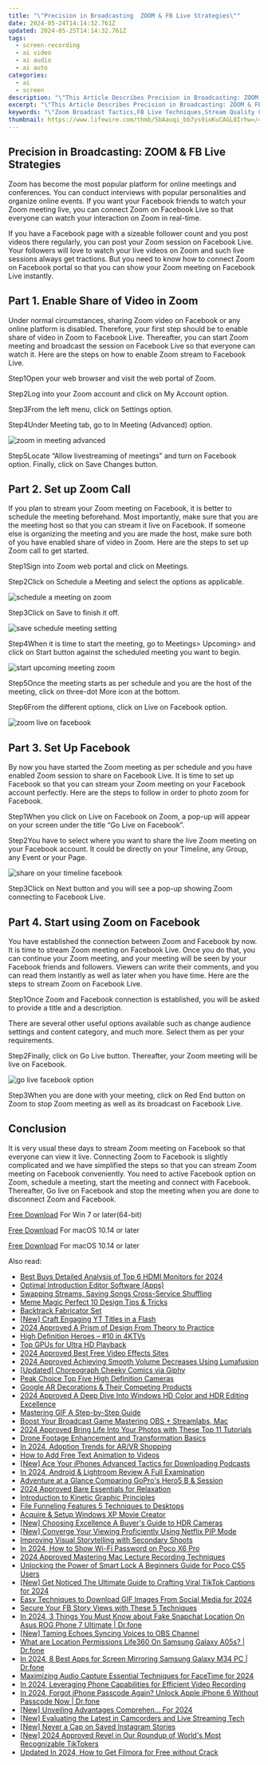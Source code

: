 ```yaml
---
title: "\"Precision in Broadcasting  ZOOM & FB Live Strategies\""
date: 2024-05-24T14:14:32.761Z
updated: 2024-05-25T14:14:32.761Z
tags: 
  - screen-recording
  - ai video
  - ai audio
  - ai auto
categories: 
  - ai
  - screen
description: "\"This Article Describes Precision in Broadcasting: ZOOM & FB Live Strategies\""
excerpt: "\"This Article Describes Precision in Broadcasting: ZOOM & FB Live Strategies\""
keywords: "\"Zoom Broadcast Tactics,FB Live Techniques,Stream Quality Control,Video Conference Best Practices,On-Air Clarity Strategies,Virtual Event Management,Engagement in Digital Media\""
thumbnail: https://www.lifewire.com/thmb/5bAauqi_bb7ys9ioKuCAGL8Irhw=/400x300/filters:no_upscale():max_bytes(150000):strip_icc()/Screen-Shot-2016-08-30-at-10.48.32-PM-57c670023df78cc16e8d0bfa.png
---
```


## Precision in Broadcasting: ZOOM & FB Live Strategies

Zoom has become the most popular platform for online meetings and conferences. You can conduct interviews with popular personalities and organize online events. If you want your Facebook friends to watch your Zoom meeting live, you can connect Zoom on Facebook Live so that everyone can watch your interaction on Zoom in real-time.

If you have a Facebook page with a sizeable follower count and you post videos there regularly, you can post your Zoom session on Facebook Live. Your followers will love to watch your live videos on Zoom and such live sessions always get tractions. But you need to know how to connect Zoom on Facebook portal so that you can show your Zoom meeting on Facebook Live instantly.

## Part 1\. Enable Share of Video in Zoom

Under normal circumstances, sharing Zoom video on Facebook or any online platform is disabled. Therefore, your first step should be to enable share of video in Zoom to Facebook Live. Thereafter, you can start Zoom meeting and broadcast the session on Facebook Live so that everyone can watch it. Here are the steps on how to enable Zoom stream to Facebook Live.

Step1Open your web browser and visit the web portal of Zoom.

Step2Log into your Zoom account and click on My Account option.

Step3From the left menu, click on Settings option.

Step4Under Meeting tab, go to In Meeting (Advanced) option.

![zoom in meeting advanced](https://images.wondershare.com/filmora/article-images/2022/07/zoom-facebook-1.jpg)

Step5Locate “Allow livestreaming of meetings” and turn on Facebook option. Finally, click on Save Changes button.

## Part 2\. Set up Zoom Call

If you plan to stream your Zoom meeting on Facebook, it is better to schedule the meeting beforehand. Most importantly, make sure that you are the meeting host so that you can stream it live on Facebook. If someone else is organizing the meeting and you are made the host, make sure both of you have enabled share of video in Zoom. Here are the steps to set up Zoom call to get started.

Step1Sign into Zoom web portal and click on Meetings.

Step2Click on Schedule a Meeting and select the options as applicable.

![schedule a meeting on zoom](https://images.wondershare.com/filmora/article-images/2022/07/zoom-facebook-2.jpg)

Step3Click on Save to finish it off.

![save schedule meeting setting](https://images.wondershare.com/filmora/article-images/2022/07/zoom-facebook-3.jpg)

Step4When it is time to start the meeting, go to Meetings> Upcoming> and click on Start button against the scheduled meeting you want to begin.

![start upcoming meeting zoom](https://images.wondershare.com/filmora/article-images/2022/07/zoom-facebook-4.jpg)

Step5Once the meeting starts as per schedule and you are the host of the meeting, click on three-dot More icon at the bottom.

Step6From the different options, click on Live on Facebook option.

![zoom live on facebook](https://images.wondershare.com/filmora/article-images/2022/07/zoom-facebook-5.jpg)

## Part 3\. Set Up Facebook

By now you have started the Zoom meeting as per schedule and you have enabled Zoom session to share on Facebook Live. It is time to set up Facebook so that you can stream your Zoom meeting on your Facebook account perfectly. Here are the steps to follow in order to photo zoom for Facebook.

Step1When you click on Live on Facebook on Zoom, a pop-up will appear on your screen under the title “Go Live on Facebook”.

Step2You have to select where you want to share the live Zoom meeting on your Facebook account. It could be directly on your Timeline, any Group, any Event or your Page.

![share on your timeline facebook](https://images.wondershare.com/filmora/article-images/2022/07/zoom-facebook-6.jpg)

Step3Click on Next button and you will see a pop-up showing Zoom connecting to Facebook Live.

## Part 4\. Start using Zoom on Facebook

You have established the connection between Zoom and Facebook by now. It is time to stream Zoom meeting on Facebook Live. Once you do that, you can continue your Zoom meeting, and your meeting will be seen by your Facebook friends and followers. Viewers can write their comments, and you can read them instantly as well as later when you have time. Here are the steps to stream Zoom on Facebook Live.

Step1Once Zoom and Facebook connection is established, you will be asked to provide a title and a description.

There are several other useful options available such as change audience settings and content category, and much more. Select them as per your requirements.

Step2Finally, click on Go Live button. Thereafter, your Zoom meeting will be live on Facebook.

![go live facebook option](https://images.wondershare.com/filmora/article-images/2022/07/zoom-facebook-7.jpg)

Step3When you are done with your meeting, click on Red End button on Zoom to stop Zoom meeting as well as its broadcast on Facebook Live.

## Conclusion

It is very usual these days to stream Zoom meeting on Facebook so that everyone can view it live. Connecting Zoom to Facebook is slightly complicated and we have simplified the steps so that you can stream Zoom meeting on Facebook conveniently. You need to active Facebook option on Zoom, schedule a meeting, start the meeting and connect with Facebook. Thereafter, Go live on Facebook and stop the meeting when you are done to disconnect Zoom and Facebook.

[Free Download](https://tools.techidaily.com/wondershare/filmora/download/) For Win 7 or later(64-bit)

[Free Download](https://tools.techidaily.com/wondershare/filmora/download/) For macOS 10.14 or later

[Free Download](https://tools.techidaily.com/wondershare/filmora/download/) For macOS 10.14 or later

<ins class="adsbygoogle"
     style="display:block"
     data-ad-format="autorelaxed"
     data-ad-client="ca-pub-7571918770474297"
     data-ad-slot="1223367746"></ins>

<ins class="adsbygoogle"
     style="display:block"
     data-ad-format="autorelaxed"
     data-ad-client="ca-pub-7571918770474297"
     data-ad-slot="1223367746"></ins>



<ins class="adsbygoogle"
     style="display:block"
     data-ad-client="ca-pub-7571918770474297"
     data-ad-slot="8358498916"
     data-ad-format="auto"
     data-full-width-responsive="true"></ins>


<span class="atpl-alsoreadstyle">Also read:</span>
<div><ul>
<li><a href="https://extra-tips.techidaily.com/best-buys-detailed-analysis-of-top-6-hdmi-monitors-for-2024/"><u>Best Buys  Detailed Analysis of Top 6 HDMI Monitors for 2024</u></a></li>
<li><a href="https://extra-tips.techidaily.com/optimal-introduction-editor-software-apps/"><u>Optimal Introduction Editor Software (Apps)</u></a></li>
<li><a href="https://extra-tips.techidaily.com/swapping-streams-saving-songs-cross-service-shuffling/"><u>Swapping Streams, Saving Songs  Cross-Service Shuffling</u></a></li>
<li><a href="https://extra-tips.techidaily.com/meme-magic-perfect-10-design-tips-and-tricks/"><u>Meme Magic  Perfect 10 Design Tips & Tricks</u></a></li>
<li><a href="https://extra-tips.techidaily.com/backtrack-fabricator-set/"><u>Backtrack Fabricator Set</u></a></li>
<li><a href="https://extra-tips.techidaily.com/new-craft-engaging-yt-titles-in-a-flash/"><u>[New] Craft Engaging YT Titles in a Flash</u></a></li>
<li><a href="https://extra-tips.techidaily.com/2024-approved-a-prism-of-design-from-theory-to-practice/"><u>2024 Approved  A Prism of Design  From Theory to Practice</u></a></li>
<li><a href="https://extra-tips.techidaily.com/high-definition-heroes-10-in-4ktvs/"><u>High Definition Heroes – #10 in 4KTVs</u></a></li>
<li><a href="https://extra-tips.techidaily.com/top-gpus-for-ultra-hd-playback/"><u>Top GPUs for Ultra HD Playback</u></a></li>
<li><a href="https://extra-tips.techidaily.com/2024-approved-best-free-video-effects-sites/"><u>2024 Approved  Best Free Video Effects Sites</u></a></li>
<li><a href="https://extra-tips.techidaily.com/2024-approved-achieving-smooth-volume-decreases-using-lumafusion/"><u>2024 Approved  Achieving Smooth Volume Decreases Using Lumafusion</u></a></li>
<li><a href="https://extra-tips.techidaily.com/updated-choreograph-cheeky-comics-via-giphy/"><u>[Updated] Choreograph Cheeky Comics via Giphy</u></a></li>
<li><a href="https://extra-tips.techidaily.com/peak-choice-top-five-high-definition-cameras/"><u>Peak Choice  Top Five High Definition Cameras</u></a></li>
<li><a href="https://extra-tips.techidaily.com/google-ar-decorations-and-their-competing-products/"><u>Google AR Decorations & Their Competing Products</u></a></li>
<li><a href="https://extra-tips.techidaily.com/2024-approved-a-deep-dive-into-windows-hd-color-and-hdr-editing-excellence/"><u>2024 Approved  A Deep Dive Into Windows HD Color and HDR Editing Excellence</u></a></li>
<li><a href="https://extra-tips.techidaily.com/mastering-gif-a-step-by-step-guide/"><u>Mastering GIF  A Step-by-Step Guide</u></a></li>
<li><a href="https://extra-tips.techidaily.com/boost-your-broadcast-game-mastering-obs-plus-streamlabs-mac/"><u>Boost Your Broadcast Game  Mastering OBS + Streamlabs, Mac</u></a></li>
<li><a href="https://extra-tips.techidaily.com/2024-approved-bring-life-into-your-photos-with-these-top-11-tutorials/"><u>2024 Approved  Bring Life Into Your Photos with These Top 11 Tutorials</u></a></li>
<li><a href="https://extra-tips.techidaily.com/drone-footage-enhancement-and-transformation-basics/"><u>Drone Footage Enhancement and Transformation Basics</u></a></li>
<li><a href="https://extra-tips.techidaily.com/in-2024-adoption-trends-for-arvr-shopping/"><u>In 2024, Adoption Trends for AR/VR Shopping</u></a></li>
<li><a href="https://extra-tips.techidaily.com/how-to-add-free-text-animation-to-videos/"><u>How to Add Free Text Animation to Videos</u></a></li>
<li><a href="https://extra-tips.techidaily.com/new-ace-your-iphones-advanced-tactics-for-downloading-podcasts/"><u>[New] Ace Your iPhones  Advanced Tactics for Downloading Podcasts</u></a></li>
<li><a href="https://extra-tips.techidaily.com/in-2024-android-and-lightroom-review-a-full-examination/"><u>In 2024, Android & Lightroom Review  A Full Examination</u></a></li>
<li><a href="https://extra-tips.techidaily.com/adventure-at-a-glance-comparing-gopros-hero5-b-and-session/"><u>Adventure at a Glance  Comparing GoPro's Hero5 B & Session</u></a></li>
<li><a href="https://extra-tips.techidaily.com/2024-approved-bare-essentials-for-relaxation/"><u>2024 Approved  Bare Essentials for Relaxation</u></a></li>
<li><a href="https://extra-tips.techidaily.com/introduction-to-kinetic-graphic-principles/"><u>Introduction to Kinetic Graphic Principles</u></a></li>
<li><a href="https://extra-tips.techidaily.com/file-funneling-features-5-techniques-to-desktops/"><u>File Funneling Features  5 Techniques to Desktops</u></a></li>
<li><a href="https://extra-tips.techidaily.com/acquire-and-setup-windows-xp-movie-creator/"><u>Acquire & Setup Windows XP Movie Creator</u></a></li>
<li><a href="https://extra-tips.techidaily.com/new-choosing-excellence-a-buyers-guide-to-hdr-cameras/"><u>[New] Choosing Excellence  A Buyer's Guide to HDR Cameras</u></a></li>
<li><a href="https://extra-tips.techidaily.com/new-converge-your-viewing-proficiently-using-netflix-pip-mode/"><u>[New] Converge Your Viewing  Proficiently Using Netflix PIP Mode</u></a></li>
<li><a href="https://extra-tips.techidaily.com/improving-visual-storytelling-with-secondary-shoots/"><u>Improving Visual Storytelling with Secondary Shoots</u></a></li>
<li><a href="https://easy-unlock-android.techidaily.com/in-2024-how-to-show-wi-fi-password-on-poco-x6-pro-by-drfone-android/"><u>In 2024, How to Show Wi-Fi Password on Poco X6 Pro</u></a></li>
<li><a href="https://screen-recording.techidaily.com/2024-approved-mastering-mac-lecture-recording-techniques/"><u>2024 Approved  Mastering Mac  Lecture Recording Techniques</u></a></li>
<li><a href="https://easy-unlock-android.techidaily.com/unlocking-the-power-of-smart-lock-a-beginners-guide-for-poco-c55-users-by-drfone-android/"><u>Unlocking the Power of Smart Lock A Beginners Guide for Poco C55 Users</u></a></li>
<li><a href="https://tiktok-video-recordings.techidaily.com/new-get-noticed-the-ultimate-guide-to-crafting-viral-tiktok-captions-for-2024/"><u>[New] Get Noticed  The Ultimate Guide to Crafting Viral TikTok Captions for 2024</u></a></li>
<li><a href="https://facebook-video-recording.techidaily.com/easy-techniques-to-download-gif-images-from-social-media-for-2024/"><u>Easy Techniques to Download GIF Images From Social Media for 2024</u></a></li>
<li><a href="https://facebook-clips.techidaily.com/secure-your-fb-story-views-with-these-5-techniques/"><u>Secure Your FB Story Views with These 5 Techniques</u></a></li>
<li><a href="https://location-social.techidaily.com/in-2024-3-things-you-must-know-about-fake-snapchat-location-on-asus-rog-phone-7-ultimate-drfone-by-drfone-virtual-android/"><u>In 2024, 3 Things You Must Know about Fake Snapchat Location On Asus ROG Phone 7 Ultimate | Dr.fone</u></a></li>
<li><a href="https://screen-activity-recording.techidaily.com/new-taming-echoes-syncing-voices-to-obs-channel/"><u>[New] Taming Echoes  Syncing Voices to OBS Channel</u></a></li>
<li><a href="https://fake-location.techidaily.com/what-are-location-permissions-life360-on-samsung-galaxy-a05s-drfone-by-drfone-virtual-android/"><u>What are Location Permissions Life360 On Samsung Galaxy A05s? | Dr.fone</u></a></li>
<li><a href="https://screen-mirror.techidaily.com/in-2024-8-best-apps-for-screen-mirroring-samsung-galaxy-m34-pc-drfone-by-drfone-android/"><u>In 2024, 8 Best Apps for Screen Mirroring Samsung Galaxy M34 PC | Dr.fone</u></a></li>
<li><a href="https://video-screen-grab.techidaily.com/maximizing-audio-capture-essential-techniques-for-facetime-for-2024/"><u>Maximizing Audio Capture  Essential Techniques for FaceTime for 2024</u></a></li>
<li><a href="https://screen-activity-recording.techidaily.com/in-2024-leveraging-phone-capabilities-for-efficient-video-recording/"><u>In 2024, Leveraging Phone Capabilities for Efficient Video Recording</u></a></li>
<li><a href="https://iphone-unlock.techidaily.com/in-2024-forgot-iphone-passcode-again-unlock-apple-iphone-6-without-passcode-now-drfone-by-drfone-ios/"><u>In 2024, Forgot iPhone Passcode Again? Unlock Apple iPhone 6 Without Passcode Now | Dr.fone</u></a></li>
<li><a href="https://video-capture.techidaily.com/1716068715683-new-unveiling-advantages-comprehen-for-2024/"><u>[New] Unveiling Advantages  Comprehen... For 2024</u></a></li>
<li><a href="https://screen-activity-recording.techidaily.com/new-evaluating-the-latest-in-camcorders-and-live-streaming-tech/"><u>[New] Evaluating the Latest in Camcorders and Live Streaming Tech</u></a></li>
<li><a href="https://instagram-video-files.techidaily.com/new-never-a-cap-on-saved-instagram-stories/"><u>[New] Never a Cap on Saved Instagram Stories</u></a></li>
<li><a href="https://tiktok-video-files.techidaily.com/new-2024-approved-revel-in-our-roundup-of-worlds-most-recognizable-tiktokers/"><u>[New] 2024 Approved  Revel in Our Roundup of World's Most Recognizable TikTokers</u></a></li>
<li><a href="https://video-creation-software.techidaily.com/updated-in-2024-how-to-get-filmora-for-free-without-crack/"><u>Updated In 2024, How to Get Filmora for Free without Crack</u></a></li>
</ul></div>

